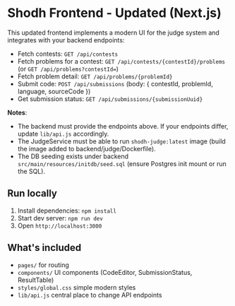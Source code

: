 # Shodh Frontend - Updated (Next.js)

This updated frontend implements a modern UI for the judge system and integrates with your backend endpoints:
- Fetch contests: `GET /api/contests`
- Fetch problems for a contest: `GET /api/contests/{contestId}/problems` (or `GET /api/problems?contestId=`)
- Fetch problem detail: `GET /api/problems/{problemId}`
- Submit code: `POST /api/submissions` (body: { contestId, problemId, language, sourceCode })
- Get submission status: `GET /api/submissions/{submissionUuid}`

**Notes**:
- The backend must provide the endpoints above. If your endpoints differ, update `lib/api.js` accordingly.
- The JudgeService must be able to run `shodh-judge:latest` image (build the image added to backend/judge/Dockerfile).
- The DB seeding exists under backend `src/main/resources/initdb/seed.sql` (ensure Postgres init mount or run the SQL).

## Run locally
1. Install dependencies: `npm install`
2. Start dev server: `npm run dev`
3. Open `http://localhost:3000`

## What's included
- `pages/` for routing
- `components/` UI components (CodeEditor, SubmissionStatus, ResultTable)
- `styles/global.css` simple modern styles
- `lib/api.js` central place to change API endpoints
